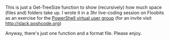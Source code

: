 This is just a Get-TreeSize function to show (recursively) how much space (files and) folders take up.  I wrote it in a 3hr live-coding session on Floobits as an exercise for the [PowerShell virtual user group](http://PowerShell.slack.com) (for an invite visit http://slack.poshcode.org)

Anyway, there's just one function and a format file. Please enjoy.